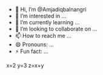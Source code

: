- 👋 Hi, I’m @Amjadiqbalnangri
- 👀 I’m interested in ...
- 🌱 I’m currently learning ...
- 💞️ I’m looking to collaborate on ...
- 📫 How to reach me ...
- 😄 Pronouns: ...
- ⚡ Fun fact: ...

<!---
Amjadiqbalnangri/Amjadiqbalnangri is a ✨ special ✨ repository because its `README.md` (this file) appears on your GitHub profile.
You can click the Preview link to take a look at your changes.
--->
x=2
y=3
z=x+y

